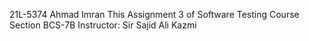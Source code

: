 21L-5374 Ahmad Imran
This Assignment 3 of Software Testing Course Section BCS-7B
Instructor: Sir Sajid Ali Kazmi
